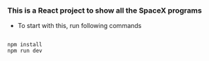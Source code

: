 ### This is a React project to show all the SpaceX programs

- To start with this, run following commands

```

npm install
npm run dev

```